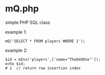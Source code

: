 # mQ.php

simple PHP SQL class


example 1:
```
mQ('SELECT * FROM players WHERE 1');
```


example 2:
```
$id = mIns('players',['name="TheOddOne"']);
echo $id;
# 1  // return row insertion index
```